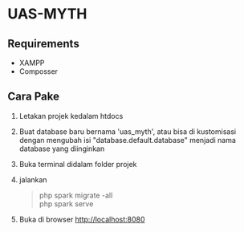# UAS-MYTH
## Requirements

- XAMPP
- Composser

## Cara Pake

1. Letakan projek kedalam htdocs

2. Buat database baru bernama 'uas_myth', atau bisa di kustomisasi dengan mengubah isi "database.default.database" menjadi nama database yang diinginkan

3. Buka terminal didalam folder projek

4. jalankan

   > php spark migrate -all  
   > php spark serve

5. Buka di browser [http://localhost:8080](http://localhost:8080/)